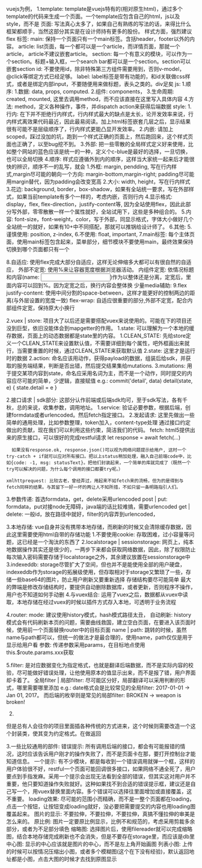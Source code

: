 vuejs为例，
1.template: template是vuejs特有的(相对原生html)，通过多个template的代码来生成一个页面。一个template应包含自己的html，js以及style，而不是
  页面: 写法真心太多了，如果自己有熟练的写法的话，来得比什么框架都顺手，当然这部分其实是在设计师持有更多的股份。
    样式方面，强烈建议flex
    标签:
      main: 保持一个页面只有一个main标签。含括header，footer以外的内容。
      article: list页面，每一个都可以是一个article，而详情页面，那就一个article， article不建议嵌套article。
      section: 每一个有意义的模块，可以作为一个section。标题+输入框，一个search bar都可以是一个section。section可以嵌套section
      id: 不要使用id，除非特殊第三方组件需要用到，否则v-model，@click等绑定方式已经足够。
      label: label标签是带有功能的，和id关联做css样式，或者是绑定内部input，不要随便用来做标题，表头之类的。div足矣
  js: 
    1.顺序: 
      1.数据: data, props, computed.
      2.组件: components，
      3.生命周期: created, mounted, 这里去调用method，而不应该直接在这里写入具体内容
      4.方法: method，定义各种操作，事件，并dispatch action来获得后端数据
  style: 
    1.行内: 在下并不拒绝行内样式，行内样式最大的缺点是太长，论开发效率来说，行内样式离效果代码最近，因此最易阅读。加上html标签嵌套几层之后，显示结果很有可能不是层级顺序了，行内样式更能凸显开发效率。
    2.内嵌: 请加上scoped，踩过没加的坑，跑到一个样式正确的页面上，然后跑回来，这个样式页面也正确了，以至bug挖不到。
    3.外部: 把一些零散的全局样式定义好来使用，比如整个网站的蓝色应该是统一的一种，定义个c-blue是最好的选择，一旦切换，也可以全局切换
    4.顺序: 样式应遵循外到内的顺序，这样当大家统一起来后才能很快的辨识，顺序不一的乱写，就会
      1.外框: margin, pendding, 写在行内样式,margin尽可能的朝向一个方向: margin-bottom,margin-right; padding尽可能用margin替代，因为padding会改变宽高
      2.大小: width, height，写在行内样式
      3.花边: background, border，box-shadow，如果有全站统一要求，写在外部样式，如果当前template有多个一样的，考虑内嵌，否则行内
      4.显示格式: display，flex, flex-direction，justify-content等, 因为全站使用flex，因此此部分写外部，零零散散一样一个属性就好，全站试用下，这些是多种组合的。
      5.内容: font-size，font-weight，color，写于外部，同显示格式，字体大小做好几个全站统一的就好，如果有10+中不同搭配，那就可以推锅给设计师了。
      6.其他: 
    5.谨慎使用: position, z-index, 
    6.不使用: float, important,
    7.main标签: 每个主体页面，使用main标签包含起来，菜单部分，细节模块不要使用main，最终效果保持切换到哪个页面都只有一个<main>
    8.自适应: 使用flex完成大部分自适应，这样无论伸缩多大都可以有很自然的自适应，
      外部不定宽: 使用%来让容器宽度根据浏览器活动。
      内组件定宽: 依情况标题和内容(name: <input>)作为以整体还是分离，定宽后，里面内容可以回到%。因为定宽之后，换行内容会整体换
      少量media辅助: 
    9.flex
      justify-content: 使用中间分割的space-between，这样才能更好的控制两边的距离(与外层设置的宽度一致)
      flex-wrap: 自适应很重要的部分,外部不定宽，配合内部组件定宽，保持原大小换行

    
2.vuex | store: 项目大了以后还是需要搭配vuex来说使用的。可能在下的项目还没到巨型，依旧没能体会到mapgetter的作用。
  1.state: 可以理解为一个本地的缓存数据，页面上的动态数据都是state里的内容。
    1.CLEAN_STATE: 先给store定义一个CLEAN_STATE来设置默认值，不需要详细到每个属性，吧外框画出来就行，当需要重置的时候，通过CLEAN_STATE来获取默认值
    2.state: 这里才是运行时的数据
  2.action: 命名应该用动作，获得payload的数据，组装后给sdk，并获取的服务端结果，判断是否出错，然后提交结果集给mutations.
  3.mutations: 用于提交某项内容到state，命名应采用名词为主，而不是一个动作，同时提交的内容应尽可能的简单，少逻辑，直接赋值
    e.g.: 
      commit('detail', data)
      detail(state, e) {
        state.detail = e
      }

2.接口请求 | sdk部分: 这部分认作前端或后端sdk均可，至于sdk写法，各有千秋，总的来说，收集参数，调用地址。
  1.service: 验证必要参数，根据后端，创建formdata或者urlencoded。然后fetch指定接口。
  2.发起请求: 这里先做出一些简单的通用处理，比如参数整理，token加入，content-type处理
    通过接口约定做出的贡献，现在我们可以利用这些约束，简洁我们的代码。
    fetch: html5提供出来的原生接口，可以很好的完成restful请求
      let response = await fetch(...)
      
      如果没有response.ok, response.json()可以视为网络问题提示给用户, 这时一个try-catch + if就可以应对所有接口。把以上status稍加处理，融入自己前端code中，比如{code: -1, msg: statusText}。把他们封装起来，一个简单的库就完成了（既然一个try可以解决的问题，为什么每个调用的接口都要try呢。）

    xmlhttprequest: 比较古老，曾经弄过，用起来不如fetch来的流畅，但为的是得到与fetch同样的结果。与其留下一好一坏的两让人不知所措，不如只留一条明路指引人们。
  3.参数传递: 首选formdata，get，delete采用urlencoded
    post | put: formdata，put对接node无障碍，java端的话比较难搞，需要urlencoded
    get | delete: 一般id，放在路径中就好，filter的内容弄到urlencoded，

3.本地存储: vue自身并没有携带本地存储，而刷新的时候又会清除缓存数据，因此这里需要使用html自带的存储功能
  1.不要使用cookie: 存取困难，过小容量等问题，这已经是一个淘汰的东西了
  2.localstorage | sessionstorage: 网页上，纯本地数据操作其实还是很少的，一两步下来都会获取网络数据，因此，除了权限防止每次输入密码需要存储于localstorage之外，其余建议放置在sessionstorage中
  3.indexeddb: storage尽管扩大了空间，但也并不是能使用全部的用户硬盘，indexeddb作为storage的拓展级使用，但存取相对于storage又繁琐了一些，存储一些base64的图片，防止用户刷新又要重新选择
    存储结构要尽可能简单
    最大的弊端是修改存储结构时，要提供自动删除数据库，或者更新，否则程序不操作，用户也不知道如何手动删
  4.与vuex结合: 运用了vuex之后，数据都从vuex中读取，本地存储在经过vuex的时候以插件方式存入本地，可透明于业务流程

4.router:
  mode: 建议使用history模式，hash模式路径太丑，
    自动刷新: history模式会有代码刷新本页的问题，需要曲线救国，建立空白页面，在要进入该页面时候，使用前一个页面替换router中的目标页面
  name | path: 跳转的时候，虽然name与path都可以，但统一的做法才是最合理的，使用name，path仅仅是用于显示给用户看
    参数: 传递参数采用params，在目标地点使用this.$route.params.xxx获取

5.filter: 是对应数据变化为指定格式，也就是翻译后端数据，而不是实际内容的校验，尽可能做好错误处理，让他使用原本的值显示出来，而不是报了错，用户界面却卡着了。
  全局filter | 局部filter: 尽可能区分好，局部翻译可以采用判断的形式，哪里需要哪里添加
  e.g.: date格式会是比较常见的全局filter: 2017-01-01 -> Jan 01, 2017。 而后端的枚举则是常见的局部filter: BROKEN -> weapon is broken!

2.
  但是总有人会往你的项目里面插各种传统的方式进来，这个时候则需要改造一个这个封装类，使其变为约定格式。在做返回

3.一些比较通用的部件:
  错误提示: 所有调用后端的接口，都会有可能报错的情况，这时应该告诉用户刚才的操作失败了，而不是页面卡在那，要打开控制台才能知道信息。
    一个提示: 有不少模块，都是每收到一个错误调用就弹一个框，这样的用户体验很不好，restful一个页面可能回调很多接口，如果网络不通全死了，用户要点到手指发麻。采用一个提示会出现无法看到全部的错误，但其实这对用户并不重要，他只要知道操作失败就好。这种如果找不到合适的错误提示框，建议还是自己写一个，用vuex替换里面内容。多个错误可以选择往里面增加或直接覆盖，这不重要。
  loading效果: 尽可能的范围小而精确，而不是一整个页面都在loading，点击一个按钮，让按钮变成loading就好，没必要把需要提交的内容也用loading图覆盖起来。
  图片的显示: 不要拉伸，不要拉伸，不要拉伸，真搞不懂拉伸的审美是怎么来的。
    原比例: 图片一定要原比例显示，比例不和规范的，考虑采用剪裁多余部分，或者为不足部分填色
    缩略图: 选择图片后，使用filereader就可以完成缩略图，结合本地存储完成刷新也不会消失，但是不要存在storage里，而应该是db里
    中心图: 显示的中心应该就是图片的中心，而不是左上角开始画图
    列表小图: 上传的时候可以按情况压缩出小图，或者多个模糊图(这个在下没有经验)，默认返回地址都是小图，点击大图的时候才去找到原图显示